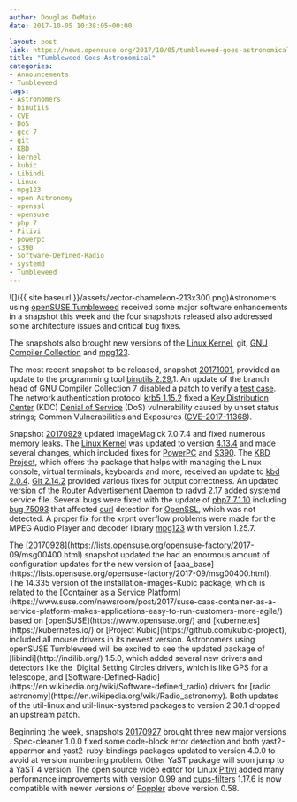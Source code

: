 ```yaml
---
author: Douglas DeMaio
date: 2017-10-05 10:38:05+00:00

layout: post
link: https://news.opensuse.org/2017/10/05/tumbleweed-goes-astronomical/
title: "Tumbleweed Goes Astronomical"
categories:
- Announcements
- Tumbleweed
tags:
- Astronomers
- binutils
- CVE
- DoS
- gcc 7
- git
- KBD
- kernel
- kubic
- Libindi
- Linux
- mpg123
- open Astronomy
- openssl
- opensuse
- php 7
- Pitivi
- powerpc
- s390
- Software-Defined-Radio
- systemd
- Tumbleweed
---
```

![]({{ site.baseurl }}/assets/vector-chameleon-213x300.png)Astronomers using [openSUSE Tumbleweed](https://en.opensuse.org/Portal:Tumbleweed) received some major software enhancements in a snapshot this week and the four snapshots released also addressed some architecture issues and critical bug fixes.

The snapshots also brought new versions of the [Linux Kernel](https://www.kernel.org/), git, [GNU Compiler Collection](https://gcc.gnu.org/) and [mpg123](https://www.mpg123.de/).

The most recent snapshot to be released, snapshot [20171001](https://lists.opensuse.org/opensuse-factory/2017-10/msg00039.html), provided an update to the programming tool [binutils 2.29.](https://sourceware.org/git/gitweb.cgi?p=binutils-gdb.git;a=blob_plain;f=binutils/NEWS;hb=refs/tags/binutils-2_29)1. An update of the branch head of GNU Compiler Collection 7 disabled a patch to verify a [test case](https://en.wikipedia.org/wiki/Test_case). The network authentication protocol [krb5 1.15.2](https://web.mit.edu/kerberos/krb5-latest/doc/) fixed a [Key Distribution Center](https://en.wikipedia.org/wiki/Key_distribution_center) (KDC) [Denial of Service](https://en.wikipedia.org/wiki/Denial-of-service_attack) (DoS) vulnerability caused by unset status strings; Common Vulnerabilities and Exposures ([CVE-2017-11368](https://www.suse.com/de-de/security/cve/CVE-2017-11368/)).

Snapshot [20170929](https://lists.opensuse.org/opensuse-factory/2017-10/msg00012.html) updated ImageMagick 7.0.7.4 and fixed numerous memory leaks. The [Linux Kernel](https://www.kernel.org/) was updated to version [4.13.4](https://lwn.net/Articles/735022/) and made several changes, which included fixes for [PowerPC](https://en.wikipedia.org/wiki/PowerPC) and [S390](https://en.wikipedia.org/wiki/IBM_System/390_ES/9000_Enterprise_Systems_Architecture_ESA_family). The [KBD Project](http://www.kbd-project.org), which offers the package that helps with managing the Linux console, virtual terminals, keyboards and more, received an update to [kbd 2.0.4](https://lists.opensuse.org/opensuse-factory/2017-10/msg00012.html). [Git 2.14.2](https://github.com/git/git/blob/master/Documentation/RelNotes/2.14.2.txt) provided various fixes for output correctness. An updated version of the Router Advertisement Daemon to radvd 2.17 added [systemd](https://www.freedesktop.org/wiki/Software/systemd/) service file. Several bugs were fixed with the update of [php7 7.1.10](http://www.php.net/ChangeLog-7.php#7.1.10) including [bug 75093](https://bugs.php.net/bug.php?id=75093) that affected [curl](https://curl.haxx.se/) detection for [OpenSSL](https://www.openssl.org/), which was not detected. A proper fix for the xrpnt overflow problems were made for the MPEG Audio Player and decoder library [mpg123](https://www.mpg123.de/) with version 1.25.7.

<!-- more -->The [20170928](https://lists.opensuse.org/opensuse-factory/2017-09/msg00400.html) snapshot updated the had an enormous amount of configuration updates for the new version of [aaa_base](https://lists.opensuse.org/opensuse-factory/2017-09/msg00400.html). The 14.335 version of the installation-images-Kubic package, which is related to the [Container as a Service Platform](https://www.suse.com/newsroom/post/2017/suse-caas-container-as-a-service-platform-makes-applications-easy-to-run-customers-more-agile/) based on [openSUSE](https://www.opensuse.org/) and [kubernetes](https://kubernetes.io/) or [Project Kubic](https://github.com/kubic-project), included all mouse drivers in its newest version. Astronomers using openSUSE Tumbleweed will be excited to see the updated package of [libindi](http://indilib.org/) 1.5.0, which added several new drivers and detectors like the  Digital Setting Circles drivers, which is like GPS for a telescope, and [Software-Defined-Radio](https://en.wikipedia.org/wiki/Software-defined_radio) drivers for [radio astronomy](https://en.wikipedia.org/wiki/Radio_astronomy). Both updates of the util-linux and util-linux-systemd packages to version 2.30.1 dropped an upstream patch.

Beginning the week, snapshots [20170927](https://lists.opensuse.org/opensuse-factory/2017-09/msg00396.html) brought three new major versions . Spec-cleaner 1.0.0 fixed some code-block error detection and both yast2-apparmor and yast2-ruby-bindings packages updated to version 4.0.0 to avoid at version numbering problem. Other YaST package will soon jump to a YaST 4 version. The open source video editor for Linux [Pitivi](http://www.pitivi.org/) added many performance improvements with version 0.99 and [cups-filters](https://wiki.linuxfoundation.org/openprinting/cups-filters) 1.17.6 is now compatible with newer versions of [Poppler](https://poppler.freedesktop.org/) above version 0.58.		
